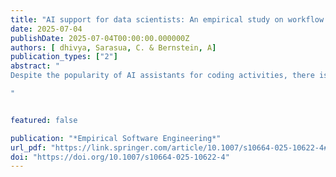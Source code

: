 ```yaml
---
title: "AI support for data scientists: An empirical study on workflow and alternative code recommendations "
date: 2025-07-04
publishDate: 2025-07-04T00:00:00.000000Z
authors: [ dhivya, Sarasua, C. & Bernstein, A]
publication_types: ["2"]
abstract: "
Despite the popularity of AI assistants for coding activities, there is limited empirical work on whether these coding assistants can help users complete data science tasks. Moreover, in data science programming, exploring alternative paths has been widely advocated, as such paths may lead to diverse understandings and conclusions (Gelman and Loken 2013; Kale et al. 2019). Whether existing AI-based coding assistants can support data scientists in exploring the relevant alternative paths remains unexplored. To fill this gap, we conducted a mixed-methods study to understand how data scientists solved different data science tasks with the help of an AI-based coding assistant that provides explicit alternatives as recommendations throughout the data science workflow. Specifically, we quantitatively investigated whether the users accept the code recommendations, including alternative recommendations, by the AI assistant and whether the recommendations are helpful when completing descriptive and predictive data science tasks. Through the empirical study, we also investigated if including information about the data science step (e.g., data exploration) they seek recommendations for in a prompt leads to helpful recommendations. In our study, we found that including the data science step in a prompt had a statistically significant improvement in the acceptance of recommendations, whereas the presence of alternatives did not lead to any significant differences. Our study also shows a statistically significant difference in the acceptance and usefulness of recommendations between descriptive and predictive tasks. Participants generally had positive sentiments regarding AI assistance and our proposed interface. We share further insights on the interactions that emerged during the study and the challenges that our users encountered while solving their data science tasks.

"


featured: false

publication: "*Empirical Software Engineering*"
url_pdf: "https://link.springer.com/article/10.1007/s10664-025-10622-4#Abs1"
doi: "https://doi.org/10.1007/s10664-025-10622-4"
---
```


